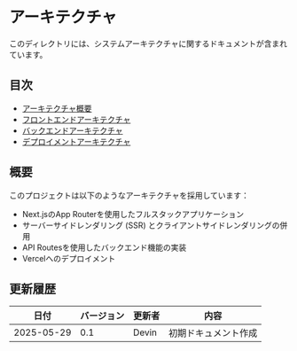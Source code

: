 # アーキテクチャ

このディレクトリには、システムアーキテクチャに関するドキュメントが含まれています。

## 目次

- [アーキテクチャ概要](./architecture-overview.md)
- [フロントエンドアーキテクチャ](./frontend-architecture.md)
- [バックエンドアーキテクチャ](./backend-architecture.md)
- [デプロイメントアーキテクチャ](./deployment-architecture.md)

## 概要

このプロジェクトは以下のようなアーキテクチャを採用しています：

- Next.jsのApp Routerを使用したフルスタックアプリケーション
- サーバーサイドレンダリング (SSR) とクライアントサイドレンダリングの併用
- API Routesを使用したバックエンド機能の実装
- Vercelへのデプロイメント

## 更新履歴

| 日付 | バージョン | 更新者 | 内容 |
|------|------------|--------|------|
| 2025-05-29 | 0.1 | Devin | 初期ドキュメント作成 |
